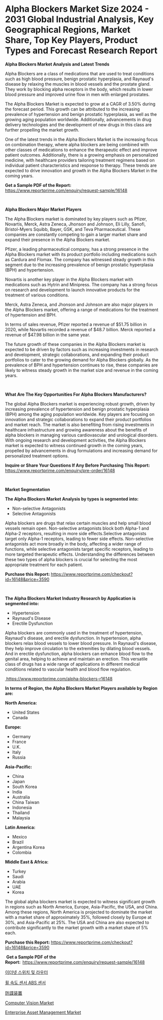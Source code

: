 <p><h1>Alpha Blockers Market Size 2024 - 2031 Global Industrial Analysis, Key Geographical Regions, Market Share, Top Key Players, Product Types and Forecast Research Report</h1></p><p><strong>Alpha Blockers Market Analysis and Latest Trends</strong></p>
<p><p>Alpha Blockers are a class of medications that are used to treat conditions such as high blood pressure, benign prostatic hyperplasia, and Raynaud's disease by relaxing the muscles in blood vessels and the prostate gland. They work by blocking alpha receptors in the body, which results in lower blood pressure and improved urine flow in men with enlarged prostates.</p><p>The Alpha Blockers Market is expected to grow at a CAGR of 3.50% during the forecast period. This growth can be attributed to the increasing prevalence of hypertension and benign prostatic hyperplasia, as well as the growing aging population worldwide. Additionally, advancements in drug delivery technologies and the development of new drugs in this class are further propelling the market growth.</p><p>One of the latest trends in the Alpha Blockers Market is the increasing focus on combination therapy, where alpha blockers are being combined with other classes of medications to enhance the therapeutic effect and improve patient outcomes. Additionally, there is a growing emphasis on personalized medicine, with healthcare providers tailoring treatment regimens based on individual patient characteristics and response to therapy. These trends are expected to drive innovation and growth in the Alpha Blockers Market in the coming years.</p></p>
<p><strong>Get a Sample PDF of the Report:&nbsp;</strong> <a href="https://www.reportprime.com/enquiry/request-sample/16148">https://www.reportprime.com/enquiry/request-sample/16148</a></p>
<p>&nbsp;</p>
<p><strong>Alpha Blockers Major Market Players</strong></p>
<p><p>The Alpha Blockers market is dominated by key players such as Pfizer, Novartis, Merck, Astra Zeneca, Jhonson and Johnson, Eli Lilly, Sanofi, Bristol-Myers Squibb, Bayer, GSK, and Teva Pharmaceutical. These companies are constantly competing to gain a larger market share and expand their presence in the Alpha Blockers market.</p><p>Pfizer, a leading pharmaceutical company, has a strong presence in the Alpha Blockers market with its product portfolio including medications such as Cardura and Flomax. The company has witnessed steady growth in this segment due to the increasing prevalence of benign prostatic hyperplasia (BPH) and hypertension.</p><p>Novartis is another key player in the Alpha Blockers market with medications such as Hytrin and Minipress. The company has a strong focus on research and development to launch innovative products for the treatment of various conditions.</p><p>Merck, Astra Zeneca, and Jhonson and Johnson are also major players in the Alpha Blockers market, offering a range of medications for the treatment of hypertension and BPH.</p><p>In terms of sales revenue, Pfizer reported a revenue of $51.75 billion in 2020, while Novartis recorded a revenue of $48.7 billion. Merck reported a revenue of $47.98 billion in the same year.</p><p>The future growth of these companies in the Alpha Blockers market is expected to be driven by factors such as increasing investments in research and development, strategic collaborations, and expanding their product portfolios to cater to the growing demand for Alpha Blockers globally. As the prevalence of BPH and hypertension continues to rise, these companies are likely to witness steady growth in the market size and revenue in the coming years.</p></p>
<p>&nbsp;</p>
<p><strong>What Are The Key Opportunities For Alpha Blockers Manufacturers?</strong></p>
<p><p>The global Alpha Blockers market is experiencing robust growth, driven by increasing prevalence of hypertension and benign prostatic hyperplasia (BPH) among the aging population worldwide. Key players are focusing on innovation and strategic collaborations to expand their product portfolios and market reach. The market is also benefiting from rising investments in healthcare infrastructure and growing awareness about the benefits of alpha blockers in managing various cardiovascular and urological disorders. With ongoing research and development activities, the Alpha Blockers market is expected to witness continued growth in the coming years, propelled by advancements in drug formulations and increasing demand for personalized treatment options.</p></p>
<p><strong>Inquire or Share Your Questions If Any Before Purchasing This Report:</strong> <a href="https://www.reportprime.com/enquiry/pre-order/16148">https://www.reportprime.com/enquiry/pre-order/16148</a></p>
<p>&nbsp;</p>
<p><strong>Market Segmentation</strong></p>
<p><strong>The Alpha Blockers Market Analysis by types is segmented into:</strong></p>
<p><ul><li>Non-selective Antagonists</li><li>Selective Antagonists</li></ul></p>
<p><p>Alpha blockers are drugs that relax certain muscles and help small blood vessels remain open. Non-selective antagonists block both Alpha-1 and Alpha-2 receptors, resulting in more side effects.Selective antagonists target only Alpha-1 receptors, leading to fewer side effects. Non-selective antagonists act more broadly in the body, affecting a wider range of functions, while selective antagonists target specific receptors, leading to more targeted therapeutic effects. Understanding the differences between these two types of alpha blockers is crucial for selecting the most appropriate treatment for each patient.</p></p>
<p><strong>Purchase this Report:&nbsp;</strong><a href="https://www.reportprime.com/checkout?id=16148&price=3590">https://www.reportprime.com/checkout?id=16148&price=3590</a></p>
<p>&nbsp;</p>
<p><strong>The Alpha Blockers Market Industry Research by Application is segmented into:</strong></p>
<p><ul><li>Hypertension</li><li>Raynaud's Disease</li><li>Erectile Dysfunction</li></ul></p>
<p><p>Alpha blockers are commonly used in the treatment of hypertension, Raynaud's disease, and erectile dysfunction. In hypertension, alpha blockers relax blood vessels to lower blood pressure. In Raynaud's disease, they help improve circulation to the extremities by dilating blood vessels. And in erectile dysfunction, alpha blockers can enhance blood flow to the genital area, helping to achieve and maintain an erection. This versatile class of drugs has a wide range of applications in different medical conditions related to vascular health and blood flow regulation.</p></p>
<p><a href="https://www.reportprime.com/alpha-blockers-r16148">&nbsp;https://www.reportprime.com/alpha-blockers-r16148</a></p>
<p><strong>In terms of Region, the Alpha Blockers Market Players available by Region are:</strong></p>
<p>
    <p> <strong> North America: </strong>
        <ul>
            <li>United States</li>
            <li>Canada</li>
        </ul>
        </p> 
    <p> <strong> Europe: </strong>
        <ul>
            <li>Germany</li>
            <li>France</li>
            <li>U.K.</li>
            <li>Italy</li>
            <li>Russia</li>
        </ul>
        </p> 
    <p> <strong> Asia-Pacific: </strong>
        <ul>
            <li>China</li>
            <li>Japan</li>
            <li>South Korea</li>
            <li>India</li>
            <li>Australia</li>
            <li>China Taiwan</li>
            <li>Indonesia</li>
            <li>Thailand</li>
            <li>Malaysia</li>
        </ul>
        </p> 
    <p> <strong> Latin America: </strong>
        <ul>
            <li>Mexico</li>
            <li>Brazil</li>
            <li>Argentina Korea</li>
            <li>Colombia</li>
        </ul>
        </p> 
    <p> <strong> Middle East & Africa: </strong>
        <ul>
            <li>Turkey</li>
            <li>Saudi</li>
            <li>Arabia</li>
            <li>UAE</li>
            <li>Korea</li>
        </ul>
    </p>
    </p>
<p><p>The global alpha blockers market is expected to witness significant growth in regions such as North America, Europe, Asia-Pacific, the USA, and China. Among these regions, North America is projected to dominate the market with a market share of approximately 35%, followed closely by Europe at 30%, and Asia-Pacific at 25%. The USA and China are also expected to contribute significantly to the market growth with a market share of 5% each.</p></p>
<p><strong>Purchase this Report: </strong><a href="https://www.reportprime.com/checkout?id=16148&price=3590">https://www.reportprime.com/checkout?id=16148&price=3590</a></p>
<p>&nbsp;<strong>Get a Sample PDF of the Report:&nbsp;&nbsp;</strong><a href="https://www.reportprime.com/enquiry/request-sample/16148">https://www.reportprime.com/enquiry/request-sample/16148</a></p>
<p><strong></strong></p>
<p><p><a href="https://github.com/TimmyMann6767/Market-Research-Report-List-2/blob/main/6628223123630.md">이더넷 스위치 및 라우터</a></p><p><a href="https://github.com/khytkeqagplkzqvh/Market-Research-Report-List-3/blob/main/9920949123629.md">휠 속도 센서 ABS 센서</a></p><p><a href="https://github.com/JessKilback/Market-Research-Report-List-2/blob/main/8777271122444.md">防諜装置</a></p><p><a href="https://github.com/Airanohannonzb68e5pb53oc1/Market-Research-Report-List-3/blob/main/computer-vision-market.md">Computer Vision Market</a></p><p><a href="https://github.com/fiixsa/Market-Research-Report-List-3/blob/main/enterprise-asset-management-market.md">Enterprise Asset Management Market</a></p></p>
